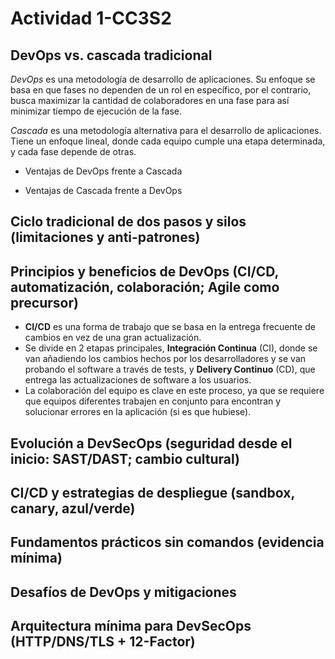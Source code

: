 # Actividad 1-CC3S2

## DevOps vs. cascada tradicional

_DevOps_ es una metodología de desarrollo de aplicaciones. 
Su enfoque se basa en que fases no dependen de un rol en específico, por el contrario, busca maximizar la
cantidad de colaboradores en una fase para así minimizar tiempo de ejecución de la fase.

_Cascada_ es una metodología alternativa para el desarrollo de aplicaciones. Tiene un enfoque lineal, donde
cada equipo cumple una etapa determinada, y cada fase depende de otras.

- Ventajas de DevOps frente a Cascada


- Ventajas de Cascada frente a DevOps


## Ciclo tradicional de dos pasos y silos (limitaciones y anti-patrones)

## Principios y beneficios de DevOps (CI/CD, automatización, colaboración; Agile como precursor)

- **CI/CD** es una forma de trabajo que se basa en la entrega frecuente de cambios en vez de una gran actualización.
- Se divide en 2 etapas principales, **Integración Continua** (CI), donde se van añadiendo los cambios hechos por los desarrolladores y se van probando el software a través de tests, y **Delivery Continuo** (CD), que entrega las actualizaciones de software a los usuarios.
- La colaboración del equipo es clave en este proceso, ya que se requiere que equipos diferentes trabajen en conjunto para encontran y solucionar errores en la aplicación (si es que hubiese).

##  Evolución a DevSecOps (seguridad desde el inicio: SAST/DAST; cambio cultural)

##  CI/CD y estrategias de despliegue (sandbox, canary, azul/verde)

## Fundamentos prácticos sin comandos (evidencia mínima)

## Desafíos de DevOps y mitigaciones

## Arquitectura mínima para DevSecOps (HTTP/DNS/TLS + 12-Factor)